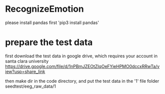 # RecognizeEmotion

please install pandas first 
'pip3 install pandas'

# prepare the test data

first download the test data in google drive, which requires your account in santa clara university
https://drive.google.com/file/d/1nPBmJZEOtZIqOeFYieHPMO0dccxRRwTa/view?usp=share_link

then make dir in the code directory, and put the test data in the '1' file folder
seedtest/eeg_raw_data/1
